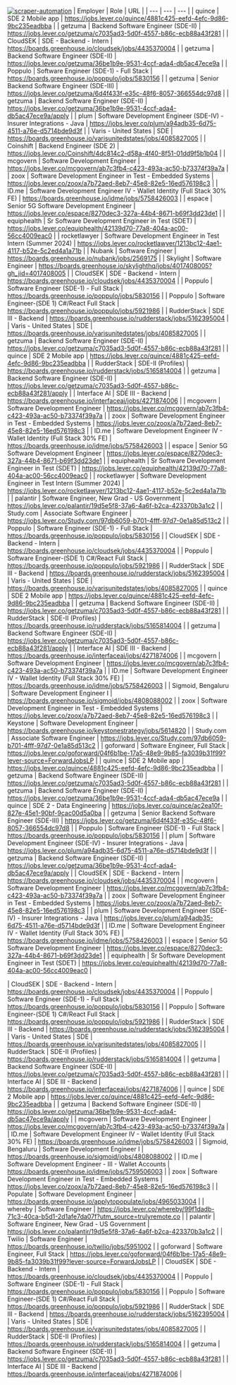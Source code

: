 [![scraper-automation](https://github.com/azad-ali786/Job_Openings/actions/workflows/scraper-automation.yml/badge.svg)](https://github.com/azad-ali786/Job_Openings/actions/workflows/scraper-automation.yml)
| Employer | Role | URL |
| --- | --- | --- |
| quince | SDE 2 Mobile app | https://jobs.lever.co/quince/4881c425-eefd-4efc-9d86-9bc235eadbba |
| getzuma | Backend Software Engineer (SDE-II) | https://jobs.lever.co/getzuma/c7035ad3-5d0f-4557-b86c-ecb88a43f281 |
| CloudSEK | SDE - Backend - Intern | https://boards.greenhouse.io/cloudsek/jobs/4435370004 |
| getzuma | Backend Software Engineer (SDE-II) | https://jobs.lever.co/getzuma/36be1b9e-9531-4ccf-ada4-db5ac47ece9a |
| Poppulo | Software Engineer (SDE-1) - Full Stack | https://boards.greenhouse.io/poppulo/jobs/5830156 |
| getzuma | Senior Backend Software Engineer (SDE-III) | https://jobs.lever.co/getzuma/6d4f433f-e35c-48f6-8057-366554dc97d8 |
| getzuma | Backend Software Engineer (SDE-II) | https://jobs.lever.co/getzuma/36be1b9e-9531-4ccf-ada4-db5ac47ece9a/apply |
| plum | Software Development Engineer (SDE-IV) - Insurer  Integrations - Java | https://jobs.lever.co/plum/a94adb35-6d75-4511-a76e-d5714bde9d3f |
| Varis - United States | SDE | https://boards.greenhouse.io/varisunitedstates/jobs/4085827005 |
| Coinshift | Backend Engineer (SDE 2) | https://jobs.lever.co/Coinshift/4dc814c2-d58a-4f40-8f51-01dd9f5b1b04 |
| mcgovern | Software Development Engineer | https://jobs.lever.co/mcgovern/ab7c3fb4-c423-493a-ac50-b73374f39a7a |
| zoox | Software Development Engineer in Test - Embedded Systems | https://jobs.lever.co/zoox/a7b72aed-8eb7-45e8-82e5-16ed576198c3 |
| ID.me | Software Development Engineer IV - Wallet Identity (Full Stack 30% FE) | https://boards.greenhouse.io/idme/jobs/5758426003 |
| espace | Senior 5G Software Development Engineer | https://jobs.lever.co/espace/8270dec3-327a-44b4-8671-b69f3dd23de1 |
| equiphealth | Sr Software Development Engineer in Test (SDET) | https://jobs.lever.co/equiphealth/42139d70-77a8-404a-ac00-56cc4009eac0 |
| rocketlawyer | Software Development Engineer in Test Intern (Summer 2024) | https://jobs.lever.co/rocketlawyer/1213bc12-4ae1-4117-b52e-5c2ed4a1a71b |
| Nubank | Software Engineer | https://boards.greenhouse.io/nubank/jobs/2569175 |
| Skylight | Software Engineer | https://boards.greenhouse.io/skylighthq/jobs/4017408005?gh_jid=4017408005 |
| CloudSEK | SDE - Backend - Intern | https://boards.greenhouse.io/cloudsek/jobs/4435370004 |
| Poppulo | Software Engineer (SDE-1) - Full Stack | https://boards.greenhouse.io/poppulo/jobs/5830156 |
| Poppulo | Software Engineer-(SDE 1) C#/React Full Stack | https://boards.greenhouse.io/poppulo/jobs/5921986 |
| RudderStack | SDE III - Backend | https://boards.greenhouse.io/rudderstack/jobs/5162395004 |
| Varis - United States | SDE | https://boards.greenhouse.io/varisunitedstates/jobs/4085827005 |
| getzuma | Backend Software Engineer (SDE-II) | https://jobs.lever.co/getzuma/c7035ad3-5d0f-4557-b86c-ecb88a43f281 |
| quince | SDE 2 Mobile app | https://jobs.lever.co/quince/4881c425-eefd-4efc-9d86-9bc235eadbba |
| RudderStack | SDE-II (Profiles) | https://boards.greenhouse.io/rudderstack/jobs/5165814004 |
| getzuma | Backend Software Engineer (SDE-II) | https://jobs.lever.co/getzuma/c7035ad3-5d0f-4557-b86c-ecb88a43f281/apply |
| Interface AI | SDE III - Backend | https://boards.greenhouse.io/interfaceai/jobs/4271874006 |
| mcgovern | Software Development Engineer | https://jobs.lever.co/mcgovern/ab7c3fb4-c423-493a-ac50-b73374f39a7a |
| zoox | Software Development Engineer in Test - Embedded Systems | https://jobs.lever.co/zoox/a7b72aed-8eb7-45e8-82e5-16ed576198c3 |
| ID.me | Software Development Engineer IV - Wallet Identity (Full Stack 30% FE) | https://boards.greenhouse.io/idme/jobs/5758426003 |
| espace | Senior 5G Software Development Engineer | https://jobs.lever.co/espace/8270dec3-327a-44b4-8671-b69f3dd23de1 |
| equiphealth | Sr Software Development Engineer in Test (SDET) | https://jobs.lever.co/equiphealth/42139d70-77a8-404a-ac00-56cc4009eac0 |
| rocketlawyer | Software Development Engineer in Test Intern (Summer 2024) | https://jobs.lever.co/rocketlawyer/1213bc12-4ae1-4117-b52e-5c2ed4a1a71b |
| palantir | Software Engineer, New Grad - US Government | https://jobs.lever.co/palantir/19d5e5f8-37a6-4a6f-b2ca-423370b3a1c2 |
| Study.com | Associate Software Engineer | https://jobs.lever.co/Study.com/97db6059-b701-4fff-97d7-0e1a85d513c2 |
| Poppulo | Software Engineer (SDE-1) - Full Stack | https://boards.greenhouse.io/poppulo/jobs/5830156 |
| CloudSEK | SDE - Backend - Intern | https://boards.greenhouse.io/cloudsek/jobs/4435370004 |
| Poppulo | Software Engineer-(SDE 1) C#/React Full Stack | https://boards.greenhouse.io/poppulo/jobs/5921986 |
| RudderStack | SDE III - Backend | https://boards.greenhouse.io/rudderstack/jobs/5162395004 |
| Varis - United States | SDE | https://boards.greenhouse.io/varisunitedstates/jobs/4085827005 |
| quince | SDE 2 Mobile app | https://jobs.lever.co/quince/4881c425-eefd-4efc-9d86-9bc235eadbba |
| getzuma | Backend Software Engineer (SDE-II) | https://jobs.lever.co/getzuma/c7035ad3-5d0f-4557-b86c-ecb88a43f281 |
| RudderStack | SDE-II (Profiles) | https://boards.greenhouse.io/rudderstack/jobs/5165814004 |
| getzuma | Backend Software Engineer (SDE-II) | https://jobs.lever.co/getzuma/c7035ad3-5d0f-4557-b86c-ecb88a43f281/apply |
| Interface AI | SDE III - Backend | https://boards.greenhouse.io/interfaceai/jobs/4271874006 |
| mcgovern | Software Development Engineer | https://jobs.lever.co/mcgovern/ab7c3fb4-c423-493a-ac50-b73374f39a7a |
| ID.me | Software Development Engineer IV - Wallet Identity (Full Stack 30% FE) | https://boards.greenhouse.io/idme/jobs/5758426003 |
| Sigmoid, Bengaluru | Software Development Engineer I | https://boards.greenhouse.io/sigmoid/jobs/4808088002 |
| zoox | Software Development Engineer in Test - Embedded Systems | https://jobs.lever.co/zoox/a7b72aed-8eb7-45e8-82e5-16ed576198c3 |
| Keystone | Software Development Engineer | https://boards.greenhouse.io/keystonestrategy/jobs/5614820 |
| Study.com | Associate Software Engineer | https://jobs.lever.co/Study.com/97db6059-b701-4fff-97d7-0e1a85d513c2 |
| goforward | Software Engineer, Full Stack | https://jobs.lever.co/goforward/04f6b1be-17a5-48e9-9b85-fa3039b31f99?lever-source=ForwardJobsLP |
| quince | SDE 2 Mobile app | https://jobs.lever.co/quince/4881c425-eefd-4efc-9d86-9bc235eadbba |
| getzuma | Backend Software Engineer (SDE-II) | https://jobs.lever.co/getzuma/c7035ad3-5d0f-4557-b86c-ecb88a43f281 |
| getzuma | Backend Software Engineer (SDE-II) | https://jobs.lever.co/getzuma/36be1b9e-9531-4ccf-ada4-db5ac47ece9a |
| quince | SDE 2 - Data Engineering | https://jobs.lever.co/quince/ac2ea10f-827e-45e1-90bf-9cac00d5a0ba |
| getzuma | Senior Backend Software Engineer (SDE-III) | https://jobs.lever.co/getzuma/6d4f433f-e35c-48f6-8057-366554dc97d8 |
| Poppulo | Software Engineer (SDE-1) - Full Stack | https://boards.greenhouse.io/poppulo/jobs/5830156 |
| plum | Software Development Engineer (SDE-IV) - Insurer  Integrations - Java | https://jobs.lever.co/plum/a94adb35-6d75-4511-a76e-d5714bde9d3f |
| getzuma | Backend Software Engineer (SDE-II) | https://jobs.lever.co/getzuma/36be1b9e-9531-4ccf-ada4-db5ac47ece9a/apply |
| CloudSEK | SDE - Backend - Intern | https://boards.greenhouse.io/cloudsek/jobs/4435370004 |
| mcgovern | Software Development Engineer | https://jobs.lever.co/mcgovern/ab7c3fb4-c423-493a-ac50-b73374f39a7a |
| zoox | Software Development Engineer in Test - Embedded Systems | https://jobs.lever.co/zoox/a7b72aed-8eb7-45e8-82e5-16ed576198c3 |
| plum | Software Development Engineer (SDE-IV) - Insurer  Integrations - Java | https://jobs.lever.co/plum/a94adb35-6d75-4511-a76e-d5714bde9d3f |
| ID.me | Software Development Engineer IV - Wallet Identity (Full Stack 30% FE) | https://boards.greenhouse.io/idme/jobs/5758426003 |
| espace | Senior 5G Software Development Engineer | https://jobs.lever.co/espace/8270dec3-327a-44b4-8671-b69f3dd23de1 |
| equiphealth | Sr Software Development Engineer in Test (SDET) | https://jobs.lever.co/equiphealth/42139d70-77a8-404a-ac00-56cc4009eac0 |

| CloudSEK | SDE - Backend - Intern | https://boards.greenhouse.io/cloudsek/jobs/4435370004 |
| Poppulo | Software Engineer (SDE-1) - Full Stack | https://boards.greenhouse.io/poppulo/jobs/5830156 |
| Poppulo | Software Engineer-(SDE 1) C#/React Full Stack | https://boards.greenhouse.io/poppulo/jobs/5921986 |
| RudderStack | SDE III - Backend | https://boards.greenhouse.io/rudderstack/jobs/5162395004 |
| Varis - United States | SDE | https://boards.greenhouse.io/varisunitedstates/jobs/4085827005 |
| RudderStack | SDE-II (Profiles) | https://boards.greenhouse.io/rudderstack/jobs/5165814004 |
| getzuma | Backend Software Engineer (SDE-II) | https://jobs.lever.co/getzuma/c7035ad3-5d0f-4557-b86c-ecb88a43f281 |
| Interface AI | SDE III - Backend | https://boards.greenhouse.io/interfaceai/jobs/4271874006 |
| quince | SDE 2 Mobile app | https://jobs.lever.co/quince/4881c425-eefd-4efc-9d86-9bc235eadbba |
| getzuma | Backend Software Engineer (SDE-II) | https://jobs.lever.co/getzuma/36be1b9e-9531-4ccf-ada4-db5ac47ece9a/apply |
| mcgovern | Software Development Engineer | https://jobs.lever.co/mcgovern/ab7c3fb4-c423-493a-ac50-b73374f39a7a |
| ID.me | Software Development Engineer IV - Wallet Identity (Full Stack 30% FE) | https://boards.greenhouse.io/idme/jobs/5758426003 |
| Sigmoid, Bengaluru | Software Development Engineer I | https://boards.greenhouse.io/sigmoid/jobs/4808088002 |
| ID.me | Software Development Engineer - III - Wallet Accounts | https://boards.greenhouse.io/idme/jobs/5759506003 |
| zoox | Software Development Engineer in Test - Embedded Systems | https://jobs.lever.co/zoox/a7b72aed-8eb7-45e8-82e5-16ed576198c3 |
| Populate | Software Development Engineer | https://boards.greenhouse.io/applytopopulate/jobs/4965033004 |
| whereby | Software Engineer | https://jobs.lever.co/whereby/99f1dadb-71c3-40ca-b5d1-2d1afe7da07f?utm_source=trulyremote.co |
| palantir | Software Engineer, New Grad - US Government | https://jobs.lever.co/palantir/19d5e5f8-37a6-4a6f-b2ca-423370b3a1c2 |
| Twilio | Software Engineer | https://boards.greenhouse.io/twilio/jobs/5951002 |
| goforward | Software Engineer, Full Stack | https://jobs.lever.co/goforward/04f6b1be-17a5-48e9-9b85-fa3039b31f99?lever-source=ForwardJobsLP |
| CloudSEK | SDE - Backend - Intern | https://boards.greenhouse.io/cloudsek/jobs/4435370004 |
| Poppulo | Software Engineer (SDE-1) - Full Stack | https://boards.greenhouse.io/poppulo/jobs/5830156 |
| Poppulo | Software Engineer-(SDE 1) C#/React Full Stack | https://boards.greenhouse.io/poppulo/jobs/5921986 |
| RudderStack | SDE III - Backend | https://boards.greenhouse.io/rudderstack/jobs/5162395004 |
| Varis - United States | SDE | https://boards.greenhouse.io/varisunitedstates/jobs/4085827005 |
| RudderStack | SDE-II (Profiles) | https://boards.greenhouse.io/rudderstack/jobs/5165814004 |
| getzuma | Backend Software Engineer (SDE-II) | https://jobs.lever.co/getzuma/c7035ad3-5d0f-4557-b86c-ecb88a43f281 |
| Interface AI | SDE III - Backend | https://boards.greenhouse.io/interfaceai/jobs/4271874006 |